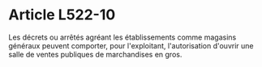# Article L522-10

Les décrets ou arrêtés agréant les établissements comme magasins généraux peuvent comporter, pour l'exploitant, l'autorisation d'ouvrir une salle de ventes publiques de marchandises en gros.